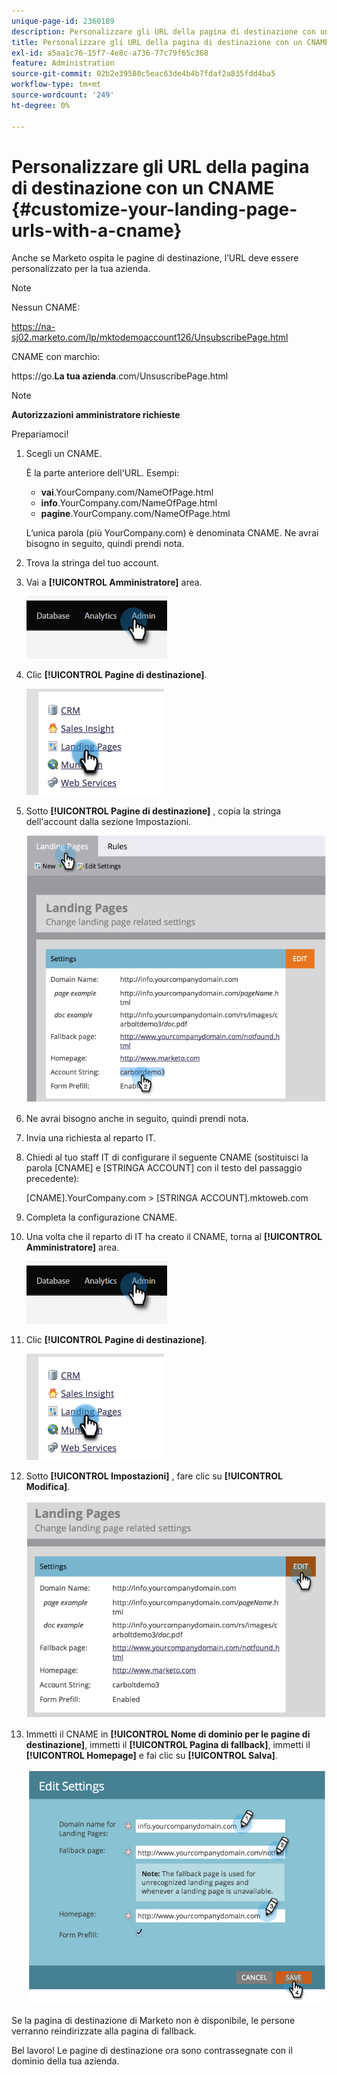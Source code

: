 ```yaml
---
unique-page-id: 2360189
description: Personalizzare gli URL della pagina di destinazione con un CNAME (Amministrazione) - Documentazione di Marketo - Documentazione del prodotto
title: Personalizzare gli URL della pagina di destinazione con un CNAME (amministrazione)
exl-id: a5aa1c76-15f7-4e8c-a736-77c79f65c368
feature: Administration
source-git-commit: 02b2e39580c5eac63de4b4b7fdaf2a835fdd4ba5
workflow-type: tm+mt
source-wordcount: '249'
ht-degree: 0%

---
```


# Personalizzare gli URL della pagina di destinazione con un CNAME  {#customize-your-landing-page-urls-with-a-cname}

Anche se Marketo ospita le pagine di destinazione, l’URL deve essere personalizzato per la tua azienda.

>[!NOTE]
>
>Nessun CNAME:
>
>https://na-sj02.marketo.com/lp/mktodemoaccount126/UnsubscribePage.html
>
>CNAME con marchio:
>
>https://go.**La tua azienda**.com/UnsuscribePage.html

>[!NOTE]
>
>**Autorizzazioni amministratore richieste**

Prepariamoci!

1. Scegli un CNAME.

   È la parte anteriore dell&#39;URL. Esempi:

   * **vai**.YourCompany.com/NameOfPage.html
   * **info**.YourCompany.com/NameOfPage.html
   * **pagine**.YourCompany.com/NameOfPage.html

   L’unica parola (più YourCompany.com) è denominata CNAME. Ne avrai bisogno in seguito, quindi prendi nota.

1. Trova la stringa del tuo account.

1. Vai a **[!UICONTROL Amministratore]** area.

   ![](assets/customize-your-landing-page-urls-with-a-cname-1.png)

1. Clic **[!UICONTROL Pagine di destinazione]**.

   ![](assets/customize-your-landing-page-urls-with-a-cname-2.png)

1. Sotto **[!UICONTROL Pagine di destinazione]** , copia la stringa dell&#39;account dalla sezione Impostazioni.

   ![](assets/customize-your-landing-page-urls-with-a-cname-3.png)

1. Ne avrai bisogno anche in seguito, quindi prendi nota.

1. Invia una richiesta al reparto IT.

1. Chiedi al tuo staff IT di configurare il seguente CNAME (sostituisci la parola [CNAME] e [STRINGA ACCOUNT] con il testo del passaggio precedente):

   [CNAME].YourCompany.com > [STRINGA ACCOUNT].mktoweb.com

1. Completa la configurazione CNAME.

1. Una volta che il reparto di IT ha creato il CNAME, torna al **[!UICONTROL Amministratore]** area.

   ![](assets/customize-your-landing-page-urls-with-a-cname-4.png)

1. Clic **[!UICONTROL Pagine di destinazione]**.

   ![](assets/customize-your-landing-page-urls-with-a-cname-5.png)

1. Sotto **[!UICONTROL Impostazioni]** , fare clic su **[!UICONTROL Modifica]**.

   ![](assets/customize-your-landing-page-urls-with-a-cname-6.png)

1. Immetti il CNAME in **[!UICONTROL Nome di dominio per le pagine di destinazione]**, immetti il **[!UICONTROL Pagina di fallback]**, immetti il **[!UICONTROL Homepage]** e fai clic su **[!UICONTROL Salva]**.

   ![](assets/customize-your-landing-page-urls-with-a-cname-7.png)

Se la pagina di destinazione di Marketo non è disponibile, le persone verranno reindirizzate alla pagina di fallback.

Bel lavoro! Le pagine di destinazione ora sono contrassegnate con il dominio della tua azienda.
